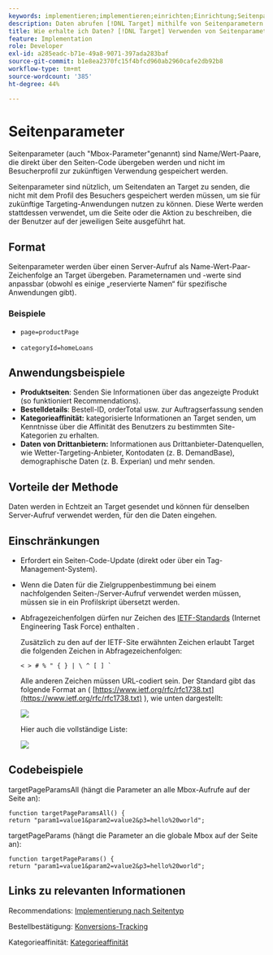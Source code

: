 ```yaml
---
keywords: implementieren;implementieren;einrichten;Einrichtung;Seitenparameter
description: Daten abrufen [!DNL Target] mithilfe von Seitenparametern.
title: Wie erhalte ich Daten? [!DNL Target] Verwenden von Seitenparametern?
feature: Implementation
role: Developer
exl-id: a285eadc-b71e-49a8-9071-397ada283baf
source-git-commit: b1e8ea2370fc15f4bfcd960ab2960cafe2db92b8
workflow-type: tm+mt
source-wordcount: '385'
ht-degree: 44%

---
```


# Seitenparameter

Seitenparameter (auch &quot;Mbox-Parameter&quot;genannt) sind Name/Wert-Paare, die direkt über den Seiten-Code übergeben werden und nicht im Besucherprofil zur zukünftigen Verwendung gespeichert werden.

Seitenparameter sind nützlich, um Seitendaten an Target zu senden, die nicht mit dem Profil des Besuchers gespeichert werden müssen, um sie für zukünftige Targeting-Anwendungen nutzen zu können. Diese Werte werden stattdessen verwendet, um die Seite oder die Aktion zu beschreiben, die der Benutzer auf der jeweiligen Seite ausgeführt hat.

## Format

Seitenparameter werden über einen Server-Aufruf als Name-Wert-Paar-Zeichenfolge an Target übergeben. Parameternamen und -werte sind anpassbar (obwohl es einige „reservierte Namen“ für spezifische Anwendungen gibt).

### Beispiele

* `page=productPage`

* `categoryId=homeLoans`

## Anwendungsbeispiele

* **Produktseiten**: Senden Sie Informationen über das angezeigte Produkt (so funktioniert Recommendations).
* **Bestelldetails**: Bestell-ID, orderTotal usw. zur Auftragserfassung senden
* **Kategorieaffinität:** kategorisierte Informationen an Target senden, um Kenntnisse über die Affinität des Benutzers zu bestimmten Site-Kategorien zu erhalten.
* **Daten von Drittanbietern:** Informationen aus Drittanbieter-Datenquellen, wie Wetter-Targeting-Anbieter, Kontodaten (z. B. DemandBase), demographische Daten (z. B. Experian) und mehr senden.

## Vorteile der Methode

Daten werden in Echtzeit an Target gesendet und können für denselben Server-Aufruf verwendet werden, für den die Daten eingehen.

## Einschränkungen

* Erfordert ein Seiten-Code-Update (direkt oder über ein Tag-Management-System).
* Wenn die Daten für die Zielgruppenbestimmung bei einem nachfolgenden Seiten-/Server-Aufruf verwendet werden müssen, müssen sie in ein Profilskript übersetzt werden.
* Abfragezeichenfolgen dürfen nur Zeichen des [IETF-Standards](https://www.ietf.org/rfc/rfc3986.txt) (Internet Engineering Task Force) enthalten .

   Zusätzlich zu den auf der IETF-Site erwähnten Zeichen erlaubt Target die folgenden Zeichen in Abfragezeichenfolgen:

   ```< > # % " { } | \ ^ [ ] ` ```

   Alle anderen Zeichen müssen URL-codiert sein. Der Standard gibt das folgende Format an ( [https://www.ietf.org/rfc/rfc1738.txt](https://www.ietf.org/rfc/rfc1738.txt) ), wie unten dargestellt:

   ![](assets/ietf1.png)

   Hier auch die vollständige Liste:

   ![](assets/ietf2.png)

## Codebeispiele

targetPageParamsAll (hängt die Parameter an alle Mbox-Aufrufe auf der Seite an):

`function targetPageParamsAll() { return "param1=value1&param2=value2&p3=hello%20world";`

targetPageParams (hängt die Parameter an die globale Mbox auf der Seite an):

`function targetPageParams() { return "param1=value1&param2=value2&p3=hello%20world";`

## Links zu relevanten Informationen

Recommendations: [Implementierung nach Seitentyp](https://developer.adobe.com/target/implement/recommendations/)

Bestellbestätigung: [Konversions-Tracking](https://developer.adobe.com/target/implement/client-side/atjs/how-to-deployatjs/implement-target-without-a-tag-manager/)

Kategorieaffinität: [Kategorieaffinität](/help/main/c-target/c-visitor-profile/category-affinity.md#concept_75EC1E1123014448B8B92AD16B2D72CC)
